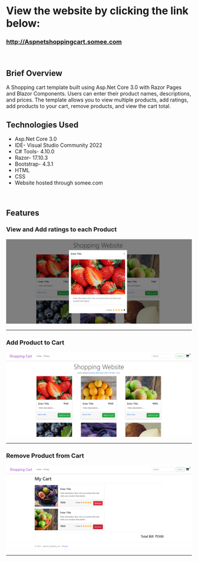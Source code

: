 <h1>View the website by clicking the link below:</h1>
<h3><a href="http://Aspnetshoppingcart.somee.com">http://Aspnetshoppingcart.somee.com</a></h3>
<br>
<h2>Brief Overview</h2>
A Shopping cart template built using Asp.Net Core 3.0 with Razor Pages and Blazor Components. Users can enter their product names, descriptions, and prices. The template allows you to view multiple products, add ratings, add products to your cart, remove products, and view the cart total. 

<h2>Technologies Used</h2>
<ul>
  <li>Asp.Net Core 3.0</li>
  <li>IDE- Visual Studio Community 2022</li>
  <li>C# Tools- 4.10.0</li>
  <li>Razor- 17.10.3</li>
  <li>Bootstrap- 4.3.1</li>
  <li>HTML</li>
  <li>CSS</li>
  <li>Website hosted through somee.com</li>
</ul>
<br>
<h2>Features</h2>
<h3>View and Add ratings to each Product</h3>
<img src="readme/addrating.png">
<hr>
<h3>Add Product to Cart</h3>
<img src="readme/addtocart.png">
<hr>
<h3>Remove Product from Cart</h3>
<img src="readme/mycart.png">
<hr>
